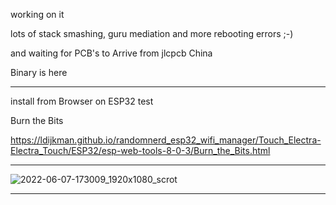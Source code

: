 working on it

lots of stack smashing, guru mediation and more rebooting errors ;-)

and waiting for PCB's to Arrive from jlcpcb China 

Binary is here

---

install from Browser on ESP32 test

Burn the Bits 

https://ldijkman.github.io/randomnerd_esp32_wifi_manager/Touch_Electra-Electra_Touch/ESP32/esp-web-tools-8-0-3/Burn_the_Bits.html

---


![2022-06-07-173009_1920x1080_scrot](https://user-images.githubusercontent.com/45427770/172420882-00eef05f-2362-4e73-a20b-e85ef382339a.png)

---

